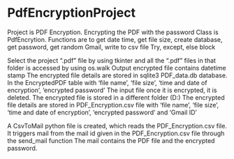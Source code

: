 # PdfEncryptionProject
Project is PDF Encryption. 
Encrypting the PDF with the password
Class is PdfEncrytion.
Functions are to get date time, get file size, create database, get password, get random Gmail, write to csv file
Try, except, else block 

Select the project “.pdf” file by using tkinter and all the “.pdf” files in that folder is accessed by using os.walk
Output encrypted file contains datetime stamp
The encrypted file details are stored in sqlite3 PDF_data.db database. In the EncryptedPDF table with ‘file name’, ‘file size’, ‘time and date of encryption’, ‘encrypted password’
The input file once it is encrypted, it is deleted.
The encrypted file is stored in a different folder (D:\)
The encrypted file details are stored in PDF_Encryption.csv file with ‘file name’, ‘file size’, ‘time and date of encryption’, ‘encrypted password’ and ‘Gmail ID’

A CsvToMail python file is created, which reads the PDF_Encryption.csv file.
It triggers mail from the mail id given in the PDF_Encryption.csv file through the send_mail function
The mail contains the PDF file and the encrypted password.
